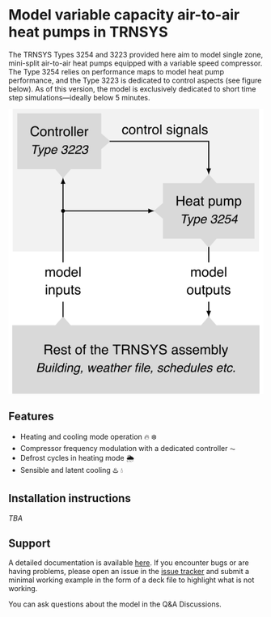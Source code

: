 # Model variable capacity air-to-air heat pumps in TRNSYS
The TRNSYS Types 3254 and 3223 provided here aim to model single zone,
mini-split air-to-air heat pumps equipped with a variable speed comp­ressor.
The Type 3254 relies on performance maps to model heat pump performance,
and the Type 3223 is dedicated to control aspects (see figure below).
As of this version, the model is exclusively dedicated to
short time step simulations—ideally below 5 minutes.

![model structure](docs/pictures/model-structure.svg)

## Features
- Heating and cooling mode operation 🔥 ❄️
- Compressor frequency modulation with a dedicated controller ⏦
- Defrost cycles in heating mode 🌦
- Sensible and latent cooling ♨️ 💧

## Installation instructions
*TBA*

## Support
A detailed documentation is available [here](https://vcaahp-model.readthedocs.io).
If you encounter bugs or are having problems, please open an issue in the
[issue tracker](https://github.com/polymtl-bee/vcaahp-model/issues)
and submit a minimal working example in the form of a deck file
to highlight what is not working.

You can ask questions about the model in the Q&A Discussions.
